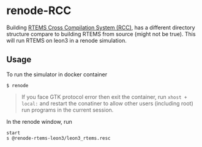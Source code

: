 # renode-RCC
Building [RTEMS Cross Compilation System (RCC)](https://www.gaisler.com/index.php/products/operating-systems/rtems), has a different directory structure compare to building RTEMS from source (might not be true). This will run RTEMS on leon3 in a renode simulation.

## Usage
To run the simulator in docker container
```
$ renode
```

> If you face GTK protocol error then exit the container, run `xhost + local:` and restart the conatiner to allow other users (including root) run programs in the current session.


In the renode window, run
```
start
s @renode-rtems-leon3/leon3_rtems.resc
```
